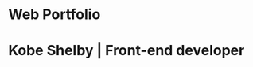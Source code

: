 #                                                                          Web Portfolio
#                                                                  Kobe Shelby | Front-end developer
